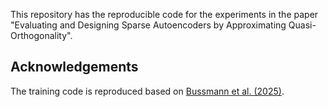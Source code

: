This repository has the reproducible code for the experiments in the paper "Evaluating and Designing Sparse Autoencoders by Approximating Quasi-Orthogonality".


## Acknowledgements

The training code is reproduced based on [Bussmann et al. (2025)](https://github.com/bartbussmann/BatchTopK).